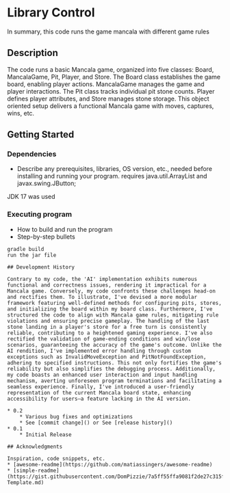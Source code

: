 # Library Control

In summary, this code runs the game mancala with different game rules

## Description

The code runs a basic Mancala game, organized into five classes: Board, MancalaGame, Pit, Player, and Store. The Board class establishes the game board, enabling player actions. MancalaGame manages the game and player interactions. The Pit class tracks individual pit stone counts. Player defines player attributes, and Store manages stone storage. This object oriented setup delivers a functional Mancala game with moves, captures, wins, etc.

## Getting Started
### Dependencies

* Describe any prerequisites, libraries, OS version, etc., needed before installing and running your program.
requires java.util.ArrayList and javax.swing.JButton;

JDK 17 was used

### Executing program

* How to build and run the program
* Step-by-step bullets
```
gradle build
run the jar file

## Development History

Contrary to my code, the 'AI' implementation exhibits numerous functional and correctness issues, rendering it impractical for a Mancala game. Conversely, my code confronts these challenges head-on and rectifies them. To illustrate, I've devised a more modular framework featuring well-defined methods for configuring pits, stores, and initializing the board within my board class. Furthermore, I've structured the code to align with Mancala game rules, mitigating rule violations and ensuring precise gameplay. The handling of the last stone landing in a player's store for a free turn is consistently reliable, contributing to a heightened gaming experience. I've also rectified the validation of game-ending conditions and win/lose scenarios, guaranteeing the accuracy of the game's outcome. Unlike the AI rendition, I've implemented error handling through custom exceptions such as InvalidMoveException and PitNotFoundException, adhering to specified instructions. This not only fortifies the game's reliability but also simplifies the debugging process. Additionally, my code boasts an enhanced user interaction and input handling mechanism, averting unforeseen program terminations and facilitating a seamless experience. Finally, I've introduced a user-friendly representation of the current Mancala board state, enhancing accessibility for users—a feature lacking in the AI version.

* 0.2
    * Various bug fixes and optimizations
    * See [commit change]() or See [release history]()
* 0.1
    * Initial Release

## Acknowledgments

Inspiration, code snippets, etc.
* [awesome-readme](https://github.com/matiassingers/awesome-readme)
* [simple-readme] (https://gist.githubusercontent.com/DomPizzie/7a5ff55ffa9081f2de27c315f5018afc/raw/d59043abbb123089ad6602aba571121b71d91d7f/README-Template.md)